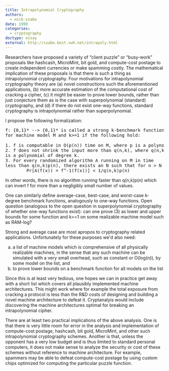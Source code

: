 ```yaml
---
title: Intrapolynomial Cryptography
authors:
  - nick-szabo
date: 1999
categories:
  - cryptography
doctype: essay
external: http://szabo.best.vwh.net/intrapoly.html
---
```


Researchers have proposed a variety of “client puzzle” or “busy-work” proposals like hashcash, MicroMint, bit gold, and compute-cost postage to create independent currencies or make spamming costly. The mathematical implication of these proposals is that there is such a thing as intrapolynomial cryptography. Four motivations for intrapolynomial cryptography theory are (a) novel constructions such the aforementioned applications, (b) more accurate estimation of the computational cost of cracking a cipher, (c) it might be easier to prove lower bounds, rather than just conjecture them as is the case with superpolynomial (standard) cryptography, and (d) if there do not exist one-way functions, standard cryptography is intrapolynomial rather than superpolynomial.

I propose the following formalization:

<pre>
f: {0,1}* --> {0,1}* is called a strong k-benchmark function
for machine model M and k>=1 if the following hold:

1. f is computable in O(p(n)) time on M, where p is a polynomial.
2. f does not shrink the input more than q(n,k), where q(n,k)
is a polynomial of degree k.
3. For every randomized algorithm A running on M in time
less than q(n,k)p(n), there exists an N such that for n > N
        Pr[A(f(x)) = f^-1(f(x))] < 1/q(n,k)p(n)
</pre>

In other words, there is no algorithm running faster than q(n,k)p(n) which can invert f for more than a negligibly small number of values.

One can similarly define average-case, best-case, and worst-case k-degree benchmark functions, analogously to one-way functions. Open question (analogous to the open question in superpolynomial cryptography of whether one-way functions exist): can one prove (3) as lower and upper bounds for some function and k>=1 on some realizable machine model such as RAM-log?

Strong and average case are most apropos to cryptography related applications. Unfortunately for these purposes we'd also need:

<ol type="a">
  <li>a list of machine models which is comprehensive of all physically realizable machines, in the sense that any such machine can be simulated with a very small overhead, such as constant or O(log(n)), by some model on the list, and</li>
  <li>to prove lower bounds on a benchmark function for all models on the list</li>
</ol>

Since this is at least very tedious, one hopes we can in practice get away with a short list which covers all plausibly implemented machine architectures. This might work where for example the total exposure from cracking a protocol is less than the R&D costs of designing and building a novel machine architecture to defeat it. Cryptanalyis would include discovering the machine architectures optimal for breaking an intrapolynomial cipher.

There are at least two practical implications of the above analysis. One is that there is very little room for error in the analysis and implementation of compute-cost postage, hashcash, bit gold, MicroMint, and other such intrapolynomial cryptography schemes. Another is that, unless the opponent has a very low budget and is thus limited to standard personal computers, it does not make sense to analyze the security or cost of these schemes without reference to machine architecture. For example, spammers may be able to defeat compute-cost postage by using custom chips optimized for computing the particular puzzle function.
